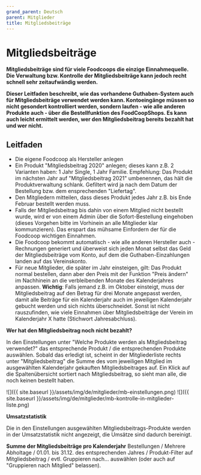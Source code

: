 ```yaml
---
grand_parent: Deutsch
parent: Mitglieder
title: Mitgliedsbeiträge
---
```


# Mitgliedsbeiträge

**Mitgliedsbeiträge sind für viele Foodcoops die einzige Einnahmequelle. Die Verwaltung bzw. Kontrolle der Mitgliedsbeiträge kann jedoch recht schnell sehr zeitaufwändig werden.**

**Dieser Leitfaden beschreibt, wie das vorhandene Guthaben-System auch für Mitgliedsbeiträge verwendet werden kann. Kontoeingänge müssen so nicht gesondert kontrolliert werden, sondern laufen - wie alle anderen Produkte auch - über die Bestellfunktion des FoodCoopShops. Es kann auch leicht ermittelt werden, wer den Mitgliedsbeitrag bereits bezahlt hat und wer nicht.**

## Leitfaden

* Die eigene Foodcoop als Hersteller anlegen
* Ein Produkt "Mitgliedsbeitrag 2020" anlegen; dieses kann z.B. 2 Varianten haben: 1 Jahr Single, 1 Jahr Familie. Empfehlung: Das Produkt im nächsten Jahr auf "Mitgliedsbeitrag 2021" umbenennen, das hält die Produktverwaltung schlank. Gefiltert wird ja nach dem Datum der Bestellung bzw. dem ensprechenden "Liefertag".
* Den Mitgliedern mitteilen, dass dieses Produkt jedes Jahr z.B. bis Ende Februar bestellt werden muss.
* Falls der Mitgliedsbeitrag bis dahin von einem Mitglied nicht bestellt wurde, wird er von einem Admin über die Sofort-Bestellung eingehoben (dieses Vorgehen bitte im Vorhinein an alle Mitglieder klar kommunzieren). Das erspart das mühsame Einfordern der für die Foodcoop wichtigen Einnahmen.
* Die Foodcoop bekommt automatisch - wie alle anderen Hersteller auch - Rechnungen generiert und überweist sich jeden Monat selbst das Geld der Mitgliedsbeiträge vom Konto, auf dem die Guthaben-Einzahlungen landen auf das Vereinskonto.
* Für neue Mitglieder, die später im Jahr einsteigen, gilt: Das Produkt normal bestellen, dann aber den Preis mit der Funktion "Preis ändern" im Nachhinein an die verbleibenden Monate des Kalenderjahres anpassen. **Wichtig**: Falls jemand z.B. im Oktober einsteigt, muss der Mitgliedsbeitrag auf den Betrag für drei Monate angepasst werden, damit alle Beiträge für ein Kalenderjahr auch im jeweiligen Kalenderjahr gebucht werden und sich nichts überschneidet. Sonst ist nicht rauszufinden, wie viele Einnahmen über Mitgliedsbeiträge der Verein im Kalenderjahr X hatte (Stichwort Jahresabchluss).

**Wer hat den Mitgliedsbeitrag noch nicht bezahlt?**

In den Einstellungen unter "Welche Produkte werden als Mitgliedsbeitrag verwendet?" das entsprechende Produkt / die entsprechenden Produkte auswählen. Sobald das erledigt ist, scheint in der Mitgliederliste rechts unter "Mitgliedsbeitrag" die Summe des vom jeweiligen Mitglied im ausgewählten Kalenderjahr gekauften Mitgliedsbeitrages auf. Ein Klick auf die Spaltenübersicht sortiert nach Mitgliedsbeitrag, so sieht man alle, die noch keinen bestellt haben.

![]({{ site.baseurl }}/assets/img/de/mitglieder/mb-einstellungen.png)
![]({{ site.baseurl }}/assets/img/de/mitglieder/mb-kontrolle-in-mitglieder-liste.png)


**Umsatzstatistik**

Die in den Einstellungen ausgewählten Mitgliedsbeitrags-Produkte werden in der Umsatzstatistik nicht angezeigt, die Umsätze sind dadurch bereinigt.

**Summe der Mitgliedsbeiträge pro Kalenderjahr**
Bestellungen / Mehrere Abholtage / 01.01. bis 31.12. des entsprechenden Jahres / Produkt-Filter auf Mitgliedsbeitrag / evtl. Gruppieren nach... auswählen (oder auch auf "Gruppieren nach Mitglied" belassen).

